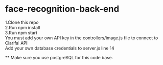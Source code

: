 # face-recognition-back-end

1.Clone this repo\
2.Run npm install\
3.Run npm start\
You must add your own API key in the controllers/image.js file to connect to Clarifai API\
Add your own database credentials to server.js line 14

** Make sure you use postgreSQL for this code base.
